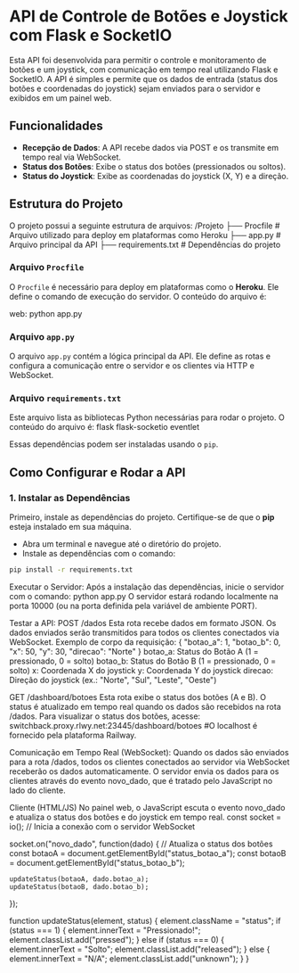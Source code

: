 # API de Controle de Botões e Joystick com Flask e SocketIO

Esta API foi desenvolvida para permitir o controle e monitoramento de botões e um joystick, com comunicação em tempo real utilizando Flask e SocketIO. A API é simples e permite que os dados de entrada (status dos botões e coordenadas do joystick) sejam enviados para o servidor e exibidos em um painel web.

## Funcionalidades

- **Recepção de Dados**: A API recebe dados via POST e os transmite em tempo real via WebSocket.
- **Status dos Botões**: Exibe o status dos botões (pressionados ou soltos).
- **Status do Joystick**: Exibe as coordenadas do joystick (X, Y) e a direção.

## Estrutura do Projeto

O projeto possui a seguinte estrutura de arquivos:
/Projeto
├── Procfile # Arquivo utilizado para deploy em plataformas como Heroku
├── app.py # Arquivo principal da API
├── requirements.txt # Dependências do projeto

### Arquivo `Procfile`

O `Procfile` é necessário para deploy em plataformas como o **Heroku**. Ele define o comando de execução do servidor. O conteúdo do arquivo é:

web: python app.py

### Arquivo `app.py`

O arquivo `app.py` contém a lógica principal da API. Ele define as rotas e configura a comunicação entre o servidor e os clientes via HTTP e WebSocket.

### Arquivo `requirements.txt`

Este arquivo lista as bibliotecas Python necessárias para rodar o projeto. O conteúdo do arquivo é:
flask
flask-socketio
eventlet

Essas dependências podem ser instaladas usando o `pip`.

## Como Configurar e Rodar a API

### 1. Instalar as Dependências

Primeiro, instale as dependências do projeto. Certifique-se de que o **pip** esteja instalado em sua máquina.

- Abra um terminal e navegue até o diretório do projeto.
- Instale as dependências com o comando:

```bash
pip install -r requirements.txt
```
Executar o Servidor:
Após a instalação das dependências, inicie o servidor com o comando:
python app.py
O servidor estará rodando localmente na porta 10000 (ou na porta definida pela variável de ambiente PORT).

Testar a API:
POST /dados
Esta rota recebe dados em formato JSON. Os dados enviados serão transmitidos para todos os clientes conectados via WebSocket.
Exemplo de corpo da requisição:
{
  "botao_a": 1,
  "botao_b": 0,
  "x": 50,
  "y": 30,
  "direcao": "Norte"
}
botao_a: Status do Botão A (1 = pressionado, 0 = solto)
botao_b: Status do Botão B (1 = pressionado, 0 = solto)
x: Coordenada X do joystick
y: Coordenada Y do joystick
direcao: Direção do joystick (ex.: "Norte", "Sul", "Leste", "Oeste")

GET /dashboard/botoes
Esta rota exibe o status dos botões (A e B). O status é atualizado em tempo real quando os dados são recebidos na rota /dados.
Para visualizar o status dos botões, acesse:
switchback.proxy.rlwy.net:23445/dashboard/botoes #O localhost é fornecido pela plataforma Railway.

Comunicação em Tempo Real (WebSocket):
Quando os dados são enviados para a rota /dados, todos os clientes conectados ao servidor via WebSocket receberão os dados automaticamente. O servidor envia os dados para os clientes através do evento novo_dado, que é tratado pelo JavaScript no lado do cliente.

Cliente (HTML/JS)
No painel web, o JavaScript escuta o evento novo_dado e atualiza o status dos botões e do joystick em tempo real.
const socket = io();  // Inicia a conexão com o servidor WebSocket

socket.on("novo_dado", function(dado) {
    // Atualiza o status dos botões
    const botaoA = document.getElementById("status_botao_a");
    const botaoB = document.getElementById("status_botao_b");

    updateStatus(botaoA, dado.botao_a);
    updateStatus(botaoB, dado.botao_b);
});

function updateStatus(element, status) {
    element.className = "status";
    if (status === 1) {
        element.innerText = "Pressionado!";
        element.classList.add("pressed");
    } else if (status === 0) {
        element.innerText = "Solto";
        element.classList.add("released");
    } else {
        element.innerText = "N/A";
        element.classList.add("unknown");
    }
}
